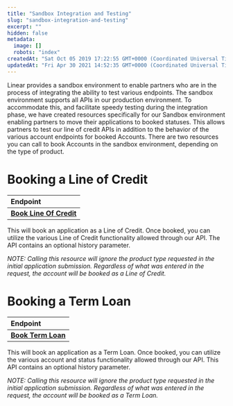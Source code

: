 ```yaml
---
title: "Sandbox Integration and Testing"
slug: "sandbox-integration-and-testing"
excerpt: ""
hidden: false
metadata: 
  image: []
  robots: "index"
createdAt: "Sat Oct 05 2019 17:22:55 GMT+0000 (Coordinated Universal Time)"
updatedAt: "Fri Apr 30 2021 14:52:35 GMT+0000 (Coordinated Universal Time)"
---
```

Linear provides a sandbox environment to enable partners who are in the process of integrating the ability to test various endpoints. The sandbox environment supports all APIs in our production environment. To accommodate this, and facilitate speedy testing during the integration phase, we have created resources specifically for our Sandbox environment enabling partners to move their applications to booked statuses. This allows partners to test our line of credit APIs in addition to the behavior of the various account endpoints for booked Accounts. There are two resources you can call to book Accounts in the sandbox environment, depending on the type of product.

# Booking a Line of Credit

| Endpoint                                       |
| :--------------------------------------------- |
| **[Book Line Of Credit](ref:ideaapi_bookloc)** |

This will book an application as a Line of Credit.  Once booked, you can utilize the various Line of Credit functionality allowed through our API.  The API contains an optional history parameter.  

   _NOTE: Calling this resource will ignore the product type requested in the initial application submission.  Regardless of what was entered in the request, the account will be booked as a Line of Credit._

# Booking a Term Loan

| Endpoint                                   |
| :----------------------------------------- |
| **[Book Term Loan](ref:ideaapi_bookterm)** |

This will book an application as a Term Loan. Once booked, you can utilize the various account and status functionality allowed through our API. This API contains an optional history parameter.

   _NOTE: Calling this resource will ignore the product type requested in the initial application submission.  Regardless of what was entered in the request, the account will be booked as a Term Loan._
